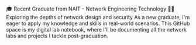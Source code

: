 🎓 Recent Graduate from NAIT - Network Engineering Technology
👨‍💻 Exploring the depths of network design and security
As a new graduate, I'm eager to apply my knowledge and skills in real-world scenarios. This GitHub space is my digital lab notebook, where I'll be documenting all the network labs and projects I tackle post-graduation.
